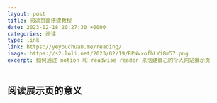 ```yaml
---
layout: post
title: 阅读页面搭建教程
date: 2023-02-18 20:27:30 +0000
categories: 阅读
type: link
link: https://yeyouchuan.me/reading/
image: https://s2.loli.net/2023/02/19/RPNvxofhLYi8m57.png
excerpt: 如何通过 notion 和 readwise reader 来搭建自己的个人网站展示页
---
```


## 阅读展示页的意义


